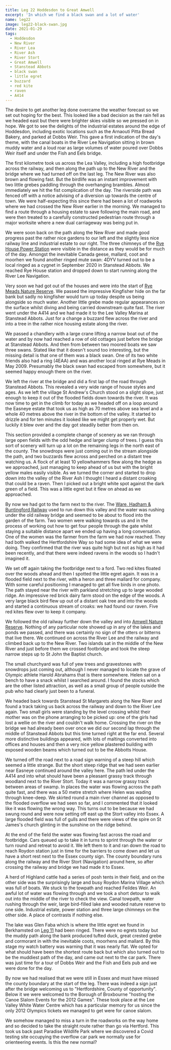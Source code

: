 ```yaml
---
title: Leg 22 Hoddesdon to Great Amwell
excerpt: 'In which we find a black swan and a lot of water'
name: leg22
image: leg22-black-swan.jpg
date: 2021-01-29
tags:
  - Hoddesdon
  - New River
  - River Lea
  - River Ash
  - River Stort
  - Great Amwell
  - Stanstead Abbots
  - black swan
  - little egret
  - buzzard
  - red kite
  - raven
  - A414
---
```


The desire to get another leg done overcame the weather forecast so we set out hoping for the best. This looked like a bad decision as the rain fell as we headed east but there were brighter skies visible so we pressed on in hope. We got to see the delights of the industrial estates around the edge of Hoddesdon, including exotic locations such as the Arnaouti Pitta Bread Bakery, and parked at Dobbs Weir. This gave a first indication of the day's theme, with the canal boats in the River Lee Navigation sitting in brown muddy water and a loud roar as large volumes of water poured over Dobbs Weir itself and under the Fish and Eels bridge.

The first kilometre took us across the Lea Valley, including a high footbridge across the railway, and then along the path up to the New River and the bridge where we had turned off on the last leg. The New River was also brown and flowing fast. But the birdlife was an instant improvement with two little grebes paddling through the overhanging brambles. Almost immediately we hit the fist complication of the day. The riverside path was fenced off with a notice advising of a diversion up towards the centre of town. We were half-expecting this since there had been a lot of roadworks where we had crossed the New River earlier in the morning. We managed to find a route through a housing estate to save following the main road, and were then treated to a carefully constructed pedestrian route through a major worksite where a new dual carriageway was being put in.

We were soon back on the path along the New River and made good progress past the rather nice gardens to our left and the slightly less nice railway line and industrial estate to our right. The three chimneys of the [Rye House Power Station](https://www.google.com/url?sa=t&rct=j&q=&esrc=s&source=web&cd=&cad=rja&uact=8&ved=2ahUKEwiYpOGlmcnuAhXQT8AKHYWnAk4QFjACegQIBBAC&url=https%3A%2F%2Fwww.scottishpower.com%2Fuserfiles%2Ffile%2FRyehouseSite2011.pdf&usg=AOvVaw0K59xWi_MqsVaXUxE7lONM) were visible in the distance as they would be for much of the day. Amongst the inevitable Canada geese, mallard, coot and moorhen we found another ringed mute swan: 4DYV turned out to be a local ringed as a cygnet in September 2020 in Stanstead Abbots. We reached Rye House station and dropped down to start running along the River Lee Navigation.

Very soon we had got out of the houses and were into the start of [Rye Meads Nature Reserve](https://www.rspb.org.uk/reserves-and-events/reserves-a-z/rye-meads/). We passed the impressive Kingfisher hide on the far bank but sadly no kingfisher would turn up today despite us being alongside so much water. Another little grebe made regular appearances on the surface whilst diving and being carried downstream quite fast. The river went under the A414 and we had made it to the Lee Valley Marina at Stanstead Abbots. Just for a change a buzzard flew across the river and into a tree in the rather nice housing estate along the river.

We passed a chandlery with a large crane lifting a narrow boat out of the water and by now had reached a row of old cottages just before the bridge at Stanstead Abbots. And then from between two moored boats we saw three swans. Stated like that it doesn't sound too interesting, but the missing detail is that one of them was a black swan. One of its two white friends also had a ring (4EAA) and was another local ringed at Rye Meads in May 2009. Presumably the black swan had escaped from somewhere, but it seemed happy enough there on the river.

We left the river at the bridge and did a first lap of the road through Stanstead Abbots. This revealed a very wide range of house styles and ages. As we left the village St Andrew's Church stood on a slight slope, just enough to keep it out of the flooded fields down towards the river. It was now time to get in the climb for today as we headed off on a loop around the Easneye estate that took us as high as 70 metres above sea level and a whole 40 metres above the river in the bottom of the valley. It started to drizzle and for ten minutes it looked like we might get properly wet. But luckily it blew over and the day got steadily better from then on.

This section provided a complete change of scenery as we ran through large open fields with the odd hedge and larger clump of trees. I guess this sort of scenery will turn up a lot on the remaining legs in the north east of the county. The snowdrops were just coming out in the stream alongside the path, and two buzzards flew across and perched on a distant tree watching us. A flock of at least 10 yellowhammers flew along the hedge as we approached, just managing to keep ahead of us but with the bright yellow males easily visible. As we turned the corner and started to drop down into the valley of the River Ash I thought I heard a distant croaking that could be a raven. Then I picked out a bright white spot against the dark green of a field. This was a little egret but it flew on ahead as we approached.

By now we had got to the farm next to the river. The [Ware, Hadham & Buntingford Railway](https://www.hertsmemories.org.uk/content/herts-history/towns-and-villages/buntingford/the-bunt) used to run down this valley and the water was rushing under the old railway bridge and seemed to be about to flood into the garden of the farm. Two women were walking towards us and in the process of working out how to get four people through the gate whilst staying a suitable distance apart we ended up having a long conversation. One of the women was the farmer from the farm we had now reached. They had both walked the Hertfordshire Way so had some idea of what we were doing. They confirmed that the river was quite high but not as high as it had been recently, and that there were indeed ravens in the woods so I hadn't imagined it.

We set off again taking the footbridge next to a ford. Two red kites floated over the woods ahead and then I spotted the little egret again. It was in a flooded field next to the river, with a heron and three mallard for company. With some careful positioning I managed to get all five birds in one photo. The path stayed near the river with parkland stretching up to large wooded ridge. An impressive red brick dairy farm stood on the edge of the woods. A very large black bird flew up out of a distant oak tree and into the woods and started a continuous stream of croaks: we had found our raven. Five red kites flew over to keep it company.

We followed the old railway further down the valley and into [Amwell Nature Reserve](https://www.hertswildlifetrust.org.uk/nature-reserves/amwell). Nothing of any particular note showed up in any of the lakes and ponds we passed, and there was certainly no sign of the otters or bitterns that live there. We continued on across the River Lee and the railway and climbed back up to the New River. Two islands sat in the middle of the New River and just before them we crossed footbridge and took the steep narrow steps up to St John the Baptist church.

The small churchyard was full of yew trees and gravestones with snowdrops just coming out, although I never managed to locate the grave of Olympic athlete Harold Abrahams that is there somewhere. Helen sat on a bench to have a snack whilst I searched around. I found the stocks which are the other listed attraction, as well as a small group of people outside the pub who had clearly just been to a funeral.

We headed back towards Stanstead St Margarets along the New River and found a track taking us back across the railway and down to the River Lee again. Two small girls were standing by the level crossing whilst their mother was on the phone arranging to be picked up: one of the girls had lost a wellie on the river and couldn't walk home. Crossing the river on the bridge we had already been over once we did our second lap through the middle of Stanstead Abbots but this time turned right at the far end. Several more distinctive buildings appeared, with lots of maltings converted into offices and houses and then a very nice yellow plastered building with exposed wooden beams which turned out to be the Abbotts House.

We turned off the road next to a road sign warning of a steep hill which seemed a little strange. But the short steep ridge that we had seen earlier near Easneye continued around the valley here. The path led under the A414 and into what should have been a pleasant grassy track through woodland next to the River Stort. Today it was a narrow grassy track between areas of swamp. In places the water was flowing across the path quite fast, and there was a 50 metre stretch where Helen was wading through knee-deep. We skirted round a main river channel as opposed to the flooded overflow we had seen so far, and I commented that it looked like it was flowing the wrong way. This turns out to be because we had swung round and were now setting off east up the Stort valley into Essex. A large flooded field was full of gulls and there were views of the spire on St James's church glinting in the sunshine on the ridge behind.

At the end of the field the water was flowing fast across the road and footbridge. Cars queued up to take it in turns to sprint through the water or turn round and retreat to avoid it. We left them to it and ran down the road to reach Roydon station just in time for the barriers to come down and let us have a short rest next to the Essex county sign. The county boundary runs along the railway and the River Stort (Navigation) around here, so after crossing the railway and bridge we had made it to Essex.

A herd of Highland cattle had a series of posh tents in their field, and on the other side was the surprisingly large and busy Roydon Marina Village which was full of boats. We stuck to the towpath and reached Feildes Weir. An awful lot of water was flowing through and we took a short detour to walk out into the middle of the river to check the view. Canal towpath, water rushing through the weir, large bird-filled lake and wooded nature reserve to one side. Industrial estate, power station and three large chimneys on the other side. A place of contrasts if nothing else.

The lake was Glen Faba which is where the little egret we found in Berkhamsted on [Leg 11](https://www.maprunner.co.uk/hertsway/post/leg-11-berkhamsted-common-to-bovingdon/) had been ringed. There were no egrets today but the muddy path along the bank produced tufted duck, great crested grebe and cormorant in with the inevitable coots, moorhens and mallard. By this stage my watch battery was warning that it was nearly flat. We opted for what should have been the shortest route back but which also turned out to be the muddiest path of the day, and came out next to the car park. There was just time for a tour of Dobbs Weir and the Fish and Eels pub and we were done for the day.

By now we had realised that we were still in Essex and must have missed the county boundary at the start of the leg. There was indeed a sign just after the bridge welcoming us to "Hertfordshire, County of opportunity". Below it we were welcomed to the Borough of Broxbourne "hosting the Canoe Slalom Events for the 2012 Games". These took place at the Lee Valley White Water Centre which has a particular memory for us since the only 2012 Olympics tickets we managed to get were for canoe slalom.

We somehow managed to miss a turn in the roadworks on the way home and so decided to take the straight route rather than go via Hertford. This took us back past Paradise Wildlife Park where we discovered a Covid testing site occupying the overflow car park we normally use for orienteering events. Is this the new normal?
